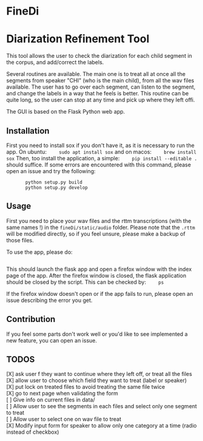 # FineDi
Diarization Refinement Tool
==========================

This tool allows the user to check the diarization for each child segment in the corpus, and add/correct the labels.

Several routines are available. The main one is to treat all at once all the segments from speaker "CHI" (who is the main child), from all the wav files available. 
The user has to go over each segment, can listen to the segment, and change the labels in a way that he feels is better.
This routine can be quite long, so the user can stop at any time and pick up where they left offi.

The GUI is based on the Flask Python web app.

Installation
------------
First you need to install sox if you don't have it, as it is necessary to run the app. On ubuntu:
```    sudo apt install sox```
and on macos:
```    brew install sox```
Then, too install the application, a simple:
```    pip install --editable .```
should suffice.
If some errors are encountered with this command, please open an issue and try the following:
```    pip install flask
       python setup.py build
       python setup.py develop
```

Usage
-----
First you need to place your wav files and the rttm transcriptions (with the same names !) in the `fineDi/static/audio` folder. Please note that the `.rttm` will be modified directly, so if you feel unsure, please make a backup of those files.

To use the app, please do:
```    sh launch_app.sh
```
This should launch the flask app and open a firefox window with the index page of the app.
After the firefox window is closed, the flask application should be closed by the script. 
This can be checked by:
```    ps```

If the firefox window doesn't open or if the app fails to run, please open an issue describing
the error you get.

Contribution
------------
If you feel some parts don't work well or you'd like to see implemented a new feature,
you can open an issue.


## TODOS
[X] ask user f they want to continue where they left off, or treat all the files  
[X] allow user to choose which field they want to treat (label or speaker)  
[X] put lock on treated files to avoid treating the same file twice  
[X] go to next page when validating the form  
[ ] Give info on current files in data/  
[ ] Allow user to see the segments in each files and select only one segment to treat  
[ ] Allow user to select one on wav file to treat  
[X] Modify input form for speaker to allow only one category at a time (radio instead of checkbox)  
